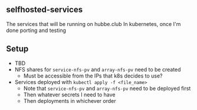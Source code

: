 ## selfhosted-services
The services that will be running on hubbe.club
In kubernetes, once I'm done porting and testing

## Setup
- TBD
- NFS shares for `service-nfs-pv` and `array-nfs-pv` need to be created
    - Must be accessible from the IPs that k8s decides to use?
- Services deployed with `kubectl apply -f <file_name>`
    - Note that `service-nfs-pv` and `array-nfs-pv` need to be deployed first
    - Then whatever secrets I need to have
    - Then deployments in whichever order
